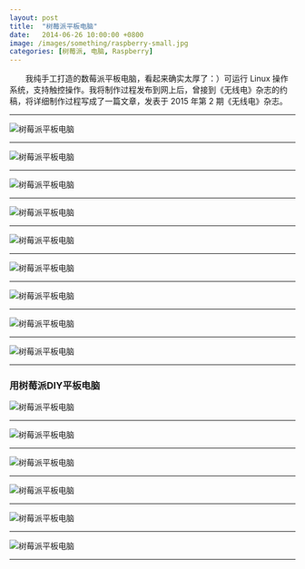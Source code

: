 ```yaml
---
layout: post
title:  "树莓派平板电脑"
date:   2014-06-26 10:00:00 +0800
image: /images/something/raspberry-small.jpg
categories: [树莓派, 电脑, Raspberry]
---
```


　　我纯手工打造的数莓派平板电脑，看起来确实太厚了：）可运行 Linux 操作系统，支持触控操作。我将制作过程发布到网上后，曾接到《无线电》杂志的约稿，将详细制作过程写成了一篇文章，发表于 2015 年第 2 期《无线电》杂志。

------

![树莓派平板电脑]({{site.baseurl}}/images/something/raspberry-1.jpg)

------

![树莓派平板电脑]({{site.baseurl}}/images/something/raspberry-2.jpg)

------

![树莓派平板电脑]({{site.baseurl}}/images/something/raspberry-3.jpg)

------

![树莓派平板电脑]({{site.baseurl}}/images/something/raspberry-4.jpg)

------

![树莓派平板电脑]({{site.baseurl}}/images/something/raspberry-5.jpg)

------

![树莓派平板电脑]({{site.baseurl}}/images/something/raspberry-6.jpg)

------

![树莓派平板电脑]({{site.baseurl}}/images/something/raspberry-7.jpg)

------

![树莓派平板电脑]({{site.baseurl}}/images/something/raspberry-8.jpg)

------

![树莓派平板电脑]({{site.baseurl}}/images/something/raspberry-9.jpg)

------

<h3>用树莓派DIY平板电脑</h3>

![树莓派平板电脑]({{site.baseurl}}/images/something/用树莓派DIY平板电脑-0.jpg)

------

![树莓派平板电脑]({{site.baseurl}}/images/something/用树莓派DIY平板电脑-1.jpg)

------

![树莓派平板电脑]({{site.baseurl}}/images/something/用树莓派DIY平板电脑-2.jpg)

------

![树莓派平板电脑]({{site.baseurl}}/images/something/用树莓派DIY平板电脑-3.jpg)

------

![树莓派平板电脑]({{site.baseurl}}/images/something/用树莓派DIY平板电脑-4.jpg)

------

![树莓派平板电脑]({{site.baseurl}}/images/something/用树莓派DIY平板电脑-5.jpg)

------
